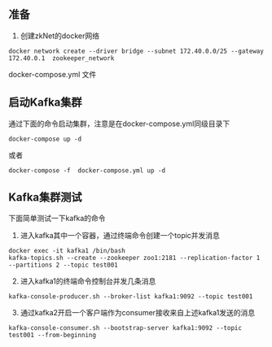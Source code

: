 ## 准备

1. 创建zkNet的docker网络

``` shell
docker network create --driver bridge --subnet 172.40.0.0/25 --gateway 172.40.0.1  zookeeper_network
```

docker-compose.yml 文件


## 启动Kafka集群

通过下面的命令启动集群，注意是在docker-compose.yml同级目录下

``` shell
docker-compose up -d
```

或者

``` shell
docker-compose -f  docker-compose.yml up -d
```

## Kafka集群测试

下面简单测试一下kafka的命令

1. 进入kafka其中一个容器，通过终端命令创建一个topic并发消息

``` shell
docker exec -it kafka1 /bin/bash
kafka-topics.sh --create --zookeeper zoo1:2181 --replication-factor 1 --partitions 2 --topic test001
```

2. 进入kafka1的终端命令控制台并发几条消息

``` shell
kafka-console-producer.sh --broker-list kafka1:9092 --topic test001
```

3. 通过kafka2开启一个客户端作为consumer接收来自上述kafka1发送的消息

``` shell
kafka-console-consumer.sh --bootstrap-server kafka1:9092 --topic test001 --from-beginning
```
